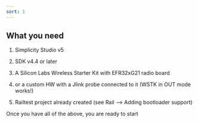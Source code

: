 ```yaml
---
sort: 1
---
```


## What you need

  1. Simplicity Studio v5
  
  2. SDK v4.4 or later

  3. A Silicon Labs Wireless Starter Kit  with EFR32xG21 radio board

  4. or a custom HW with a Jlink probe connected to it (WSTK in OUT mode works!)

  5. Railtest project already created (see Rail --> Adding bootloader support)

      

Once you have all of the above, you are ready to start